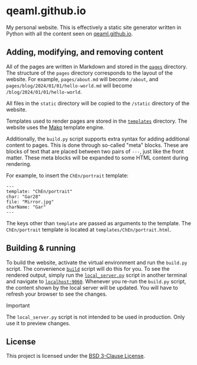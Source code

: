 # qeaml.github.io

My personal website. This is effectively a static site generator written in
Python with all the content seen on [qeaml.github.io](https://qeaml.github.io).

## Adding, modifying, and removing content

All of the pages are written in Markdown and stored in the [`pages`](pages)
directory. The structure of the `pages` directory corresponds to the layout
of the website. For example, `pages/about.md` will become `/about`, and
`pages/blog/2024/01/01/hello-world.md` will become
`/blog/2024/01/01/hello-world`.

All files in the `static` directory will be copied to the `/static` directory
of the website.

Templates used to render pages are stored in the [`templates`](templates)
directory. The website uses the [Mako] template engine.

Additionally, the `build.py` script supports extra syntax for adding
additional content to pages. This is done through so-called "meta" blocks.
These are blocks of text that are placed between two pairs of `---`, just like
the front matter. These meta blocks will be expanded to some HTML content
during rendering.

For example, to insert the `ChEn/portrait` template:

```
---
template: "ChEn/portrait"
char: "Gar28"
file: "Mirror.jpg"
charName: "Gar"
---
```

The keys other than `template` are passed as arguments to the template. The
`ChEn/portrait` template is located at `templates/ChEn/portrait.html`.

## Building & running

To build the website, activate the virtual environment and run the
`build.py` script. The convenience [`build`](build) script will do this for
you. To see the rendered output, simply run the
[`local_server.py`](local_server.py) script in another terminal and navigate to
[`localhost:9060`](http://localhost:9060). Whenever you re-run the `build.py`
script, the content shown by the local server will be updated. You will have to
refresh your browser to see the changes.

> [!IMPORTANT]
> The `local_server.py` script is not intended to be used in production. Only
> use it to preview changes.

## License

This project is licensed under the [BSD 3-Clause License](LICENSE).

[Mako]: https://www.makotemplates.org/
